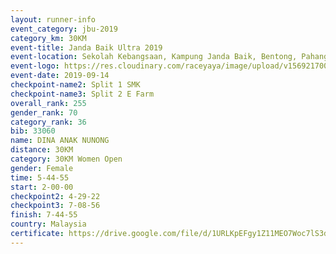 ```yaml
---
layout: runner-info 
event_category: jbu-2019 
category_km: 30KM 
event-title: Janda Baik Ultra 2019  
event-location: Sekolah Kebangsaan, Kampung Janda Baik, Bentong, Pahang, Malaysia 
event-logo: https://res.cloudinary.com/raceyaya/image/upload/v1569217009/logo/janda-baik_vch1pc.jpg 
event-date: 2019-09-14 
checkpoint-name2: Split 1 SMK 
checkpoint-name3: Split 2 E Farm 
overall_rank: 255
gender_rank: 70
category_rank: 36
bib: 33060
name: DINA ANAK NUNONG
distance: 30KM
category: 30KM Women Open
gender: Female
time: 5-44-55
start: 2-00-00
checkpoint2: 4-29-22
checkpoint3: 7-08-56
finish: 7-44-55
country: Malaysia
certificate: https://drive.google.com/file/d/1URLKpEFgy1Z11MEO7Woc7lS3dPszaB6-/view?usp=sharing
---
```


